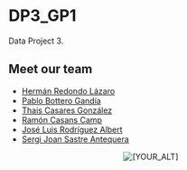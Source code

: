 # DP3_GP1
Data Project 3.

## Meet our team

- [Hermán Redondo Lázaro](https://github.com/Ciarzi)
- [Pablo Bottero Gandía](https://github.com/aloa04)
- [Thais Casares González](https://github.com/thais1987)
- [Ramón Casans Camp](https://github.com/racasc)
- [José Luis Rodríguez Albert](https://github.com/joselra98)
- [Sergi Joan Sastre Antequera](https://github.com/mac-sanmartin)


<p align="center">
   <img src="https://github.com/Ciarzi/DP3_GP1/tree/main/Logo" alt="[YOUR_ALT]"/>
</p>
